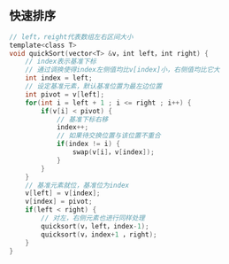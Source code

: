 <!--
 * @Description: 
 * @Version: 1.0
 * @Author: DaLao
 * @Email: dalao_li@163.com
 * @Date: 2021-11-16 00:58:04
 * @LastEditors: DaLao
 * @LastEditTime: 2021-11-16 01:00:39
-->

##  快速排序

```c
// left，reight代表数组左右区间大小
template<class T>
void quickSort(vector<T> &v，int left，int right) {
	// index表示基准下标
    // 通过调换使得index左侧值均比v[index]小，右侧值均比它大
	int index = left;
	// 设定基准元素，默认基准位置为最左边位置
	int pivot = v[left];
	for(int i = left + 1 ; i <= right ; i++) {
		if(v[i] < pivot) {
			// 基准下标右移
			index++;
			// 如果待交换位置与该位置不重合
			if(index != i) {
				swap(v[i]，v[index]);
			}
		}
	}
	// 基准元素就位，基准位为index
	v[left] = v[index];
	v[index] = pivot;
	if(left < right) {
		// 对左，右侧元素也进行同样处理
		quicksort(v，left，index-1);
		quicksort(v，index+1 ，right);
	}
}
```